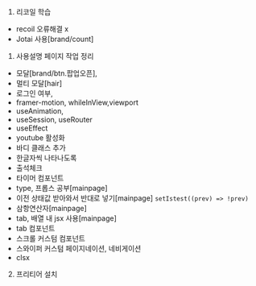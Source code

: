 1. 리코일 학습

- recoil 오류해결 x
- Jotai 사용[brand/count]

1. 사용설명 페이지 작업 정리

- 모달[brand/btn.팝업오픈],
- 멀티 모달[hair]
- 로그인 여부,
- framer-motion, whileInView,viewport
- useAnimation,
- useSession, useRouter
- useEffect
- youtube 활성화
- 바디 클래스 추가
- 한글자씩 나타나도록
- 출석체크
- 타이머 컴포넌트
- type, 프롭스 공부[mainpage]
- 이전 상태값 받아와서 반대로 넣기[mainpage] `setIstest((prev) => !prev)`
- 삼항연산자[mainpage]
- tab, 배열 내 jsx 사용[mainpage]
- tab 컴포넌트
- 스크롤 커스텀 컴포넌트
- 스와이퍼 커스텀 페이지네이션, 네비게이션
- clsx

2. 프리티어 설치
